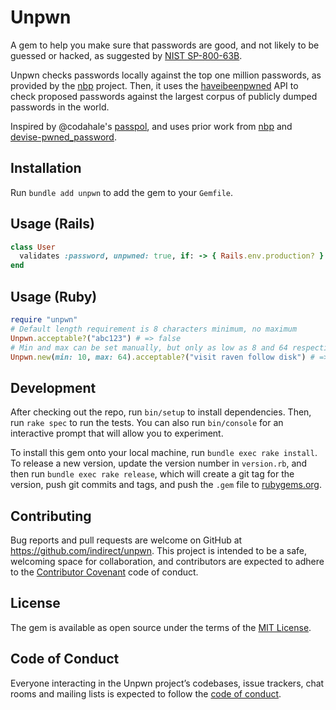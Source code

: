 # Unpwn

A gem to help you make sure that passwords are good, and not likely to be guessed or hacked, as suggested by [NIST SP-800-63B](https://pages.nist.gov/800-63-3/).

Unpwn checks passwords locally against the top one million passwords, as provided by the [nbp](https://cry.github.io/nbp/) project. Then, it uses the [haveibeenpwned](https://haveibeenpwned.com) API to check proposed passwords against the largest corpus of publicly dumped passwords in the world.

Inspired by @codahale's [passpol](https://github.com/codahale/passpol), and uses prior work from [nbp](https://cry.github.io/nbp/) and [devise-pwned\_password](https://github.com/michaelbanfield/devise-pwned_password).

## Installation

Run `bundle add unpwn` to add the gem to your `Gemfile`.

## Usage (Rails)

```ruby
class User
  validates :password, unpwned: true, if: -> { Rails.env.production? }
end
```

## Usage (Ruby)

```ruby
require "unpwn"
# Default length requirement is 8 characters minimum, no maximum
Unpwn.acceptable?("abc123") # => false
# Min and max can be set manually, but only as low as 8 and 64 respectively.
Unpwn.new(min: 10, max: 64).acceptable?("visit raven follow disk") # => true
```

## Development

After checking out the repo, run `bin/setup` to install dependencies. Then, run `rake spec` to run the tests. You can also run `bin/console` for an interactive prompt that will allow you to experiment.

To install this gem onto your local machine, run `bundle exec rake install`. To release a new version, update the version number in `version.rb`, and then run `bundle exec rake release`, which will create a git tag for the version, push git commits and tags, and push the `.gem` file to [rubygems.org](https://rubygems.org).

## Contributing

Bug reports and pull requests are welcome on GitHub at https://github.com/indirect/unpwn. This project is intended to be a safe, welcoming space for collaboration, and contributors are expected to adhere to the [Contributor Covenant](http://contributor-covenant.org) code of conduct.

## License

The gem is available as open source under the terms of the [MIT License](https://opensource.org/licenses/MIT).

## Code of Conduct

Everyone interacting in the Unpwn project’s codebases, issue trackers, chat rooms and mailing lists is expected to follow the [code of conduct](https://github.com/indirect/unpwn/blob/master/CODE_OF_CONDUCT.md).
